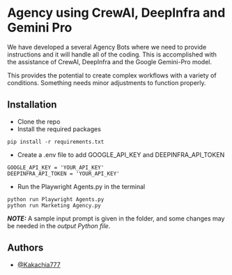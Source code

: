 # Agency using CrewAI, DeepInfra and Gemini Pro

We have developed a several Agency Bots where we need to provide instructions and it will handle all of the coding. This is accomplished with the assistance of CrewAI, DeepInfra and the Google Gemini-Pro model.

This provides the potential to create complex workflows with a variety of conditions. Something needs minor adjustments to function properly.

## Installation

* Clone the repo
* Install the required packages
```shell
pip install -r requirements.txt
```
* Create a .env file to add GOOGLE_API_KEY and DEEPINFRA_API_TOKEN 
```shell
GOOGLE_API_KEY = 'YOUR_API_KEY'
DEEPINFRA_API_TOKEN = 'YOUR_API_KEY'
```
* Run the Playwright Agents.py in the terminal
```shell
python run Playwright Agents.py
python run Marketing Agency.py
```

**_NOTE:_**   A sample input prompt is given in the folder, and some changes may be needed in the *output Python file*.


## Authors

- [@Kakachia777](https://github.com/Kakachia777)

